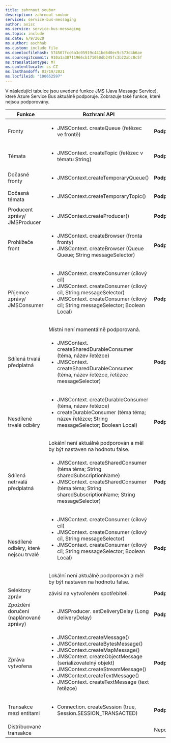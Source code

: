 ```yaml
---
title: zahrnout soubor
description: zahrnout soubor
services: service-bus-messaging
author: axisc
ms.service: service-bus-messaging
ms.topic: include
ms.date: 6/9/2020
ms.author: aschhab
ms.custom: include file
ms.openlocfilehash: 574507fcc6a3c05919c441bd6d0ec9c573d4b6ae
ms.sourcegitcommit: 910a1a38711966cb171050db245fc3b22abc8c5f
ms.translationtype: MT
ms.contentlocale: cs-CZ
ms.lasthandoff: 03/19/2021
ms.locfileid: "100652597"
---
```

V následující tabulce jsou uvedené funkce JMS (Java Message Service), které Azure Service Bus aktuálně podporuje. Zobrazuje také funkce, které nejsou podporovány.


| Funkce | Rozhraní API |Status |
|---|---|---|
| Fronty   | <ul> <li> JMSContext. createQueue (řetězec ve frontě) </li> </ul>| **Podporováno** |
| Témata   | <ul> <li> JMSContext. createTopic (řetězec v tématu String) </li> </ul>| **Podporováno** |
| Dočasné fronty |<ul> <li> JMSContext.createTemporaryQueue() </li> </ul>| **Podporováno** |
| Dočasná témata |<ul> <li> JMSContext.createTemporaryTopic() </li> </ul>| **Podporováno** |
| Producent zprávy/<br/> JMSProducer |<ul> <li> JMSContext.createProducer() </li> </ul>| **Podporováno** |
| Prohlížeče front |<ul> <li> JMSContext. createBrowser (fronta fronty) </li> <li> JMSContext. createBrowser (Queue Queue; String messageSelector) </li> </ul> | **Podporováno** |
| Příjemce zprávy/ <br/> JMSConsumer | <ul> <li> JMSContext. createConsumer (cílový cíl) </li> <li> JMSContext. createConsumer (cílový cíl, String messageSelector) </li> <li> JMSContext. createConsumer (cílový cíl; String messageSelector; Boolean Local)</li> </ul>  <br/> Místní není momentálně podporovaná. | **Podporováno** |
| Sdílená trvalá předplatná | <ul> <li> JMSContext. createSharedDurableConsumer (téma, název řetězce) </li> <li> JMSContext. createSharedDurableConsumer (téma, název řetězce, řetězec messageSelector) </li> </ul>| **Podporováno**|
| Nesdílené trvalé odběry | <ul> <li> JMSContext. createDurableConsumer (téma, název řetězce) </li> <li> createDurableConsumer (téma téma; název řetězce; String messageSelector; Boolean Local) </li> </ul> <br/> Lokální není aktuálně podporován a měl by být nastaven na hodnotu false. | **Podporováno** |
| Sdílená netrvalá předplatná |<ul> <li> JMSContext. createSharedConsumer (téma téma; String sharedSubscriptionName) </li> <li> JMSContext. createSharedConsumer (téma téma; String sharedSubscriptionName; String messageSelector) </li> </ul> | **Podporováno** |
| Nesdílené odběry, které nejsou trvalé |<ul> <li> JMSContext. createConsumer (cílový cíl) </li> <li> JMSContext. createConsumer (cílový cíl, String messageSelector) </li> <li> JMSContext. createConsumer (cílový cíl; String messageSelector; Boolean Local) </li> </ul> <br/> Lokální není aktuálně podporován a měl by být nastaven na hodnotu false. | **Podporováno** |
| Selektory zpráv | závisí na vytvořeném spotřebiteli. | **Podporováno** |
| Zpoždění doručení (naplánované zprávy) | <ul> <li> JMSProducer. setDeliveryDelay (Long deliveryDelay) </li> </ul>|**Podporováno**|
| Zpráva vytvořena |<ul> <li> JMSContext.createMessage() </li> <li> JMSContext.createBytesMessage() </li> <li> JMSContext.createMapMessage() </li> <li> JMSContext. createObjectMessage (serializovatelný objekt) </li> <li> JMSContext.createStreamMessage() </li> <li> JMSContext.createTextMessage() </li> <li> JMSContext. createTextMessage (text řetězce) </li> </ul>| **Podporováno** |
| Transakce mezi entitami |<ul> <li> Connection. createSession (true, Session.SESSION_TRANSACTED) </li> </ul> | **Podporováno** |
| Distribuované transakce || Nepodporováno |
